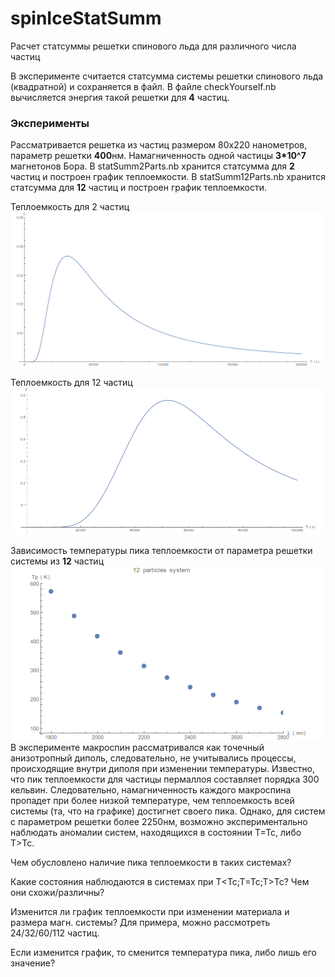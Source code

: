 # spinIceStatSumm
Расчет статсуммы решетки спинового льда для различного числа частиц

В эксперименте считается статсумма системы решетки спинового льда (квадратной) и сохраняется в файл.
В файле checkYourself.nb вычисляется энергия такой решетки для **4** частиц.

### Эксперименты
Рассматривается решетка из частиц  размером 80х220 нанометров, параметр решетки **400**нм.
Намагниченность одной частицы **3*10^7** магнетонов Бора.
В statSumm2Parts.nb хранится статсумма для **2** частиц и построен график теплоемкости.
В statSumm12Parts.nb хранится статсумма для **12** частиц и построен график теплоемкости.

Теплоемкость для 2 частиц
![e](res/statSumm2Parts.png)

Теплоемкость для 12 частиц
![e](res/statSumm12Parts.png)

Зависимость температуры пика теплоемкости от параметра решетки системы из **12** частиц
![e](res/heatPeak.png)
В эксперименте макроспин рассматривался как точечный анизотропный диполь, следовательно,
не учитывались процессы, происходящие внутри диполя при изменении температуры.
Известно, что пик теплоемкости для частицы пермаллоя составляет порядка 300 кельвин.
Следовательно, намагниченность каждого макроспина пропадет при более низкой температуре,
чем теплоемкость всей системы (та, что на графике) достигнет своего пика.
Однако, для систем с параметром решетки более 2250нм, возможно экспериментально наблюдать
аномалии систем, находящихся в состоянии T=Tc, либо T>Tc.

Чем обусловлено наличие пика теплоемкости в таких системах?

Какие состояния наблюдаются в системах при T<Tc;T=Tc;T>Tc? Чем они схожи/различны?

Изменится ли график теплоемкости при изменении материала и размера магн. системы?
Для примера, можно рассмотреть 24/32/60/112 частиц.

Если изменится график, то сменится температура пика, либо лишь его значение?

